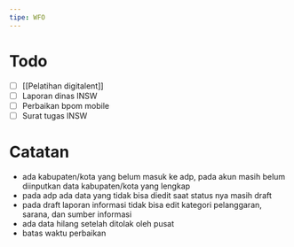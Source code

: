 ```yaml
---
tipe: WFO
---
```

# Todo
- [ ] [[Pelatihan digitalent]] 
- [ ] Laporan dinas INSW
- [ ] Perbaikan bpom mobile
- [ ] Surat tugas INSW
# Catatan
- ada kabupaten/kota yang belum masuk ke adp, pada akun masih belum diinputkan data kabupaten/kota yang lengkap
- pada adp ada data yang tidak bisa diedit saat status nya masih draft
- pada draft laporan informasi tidak bisa edit kategori pelanggaran, sarana, dan sumber informasi
- ada data hilang setelah ditolak oleh pusat
- batas waktu perbaikan 
